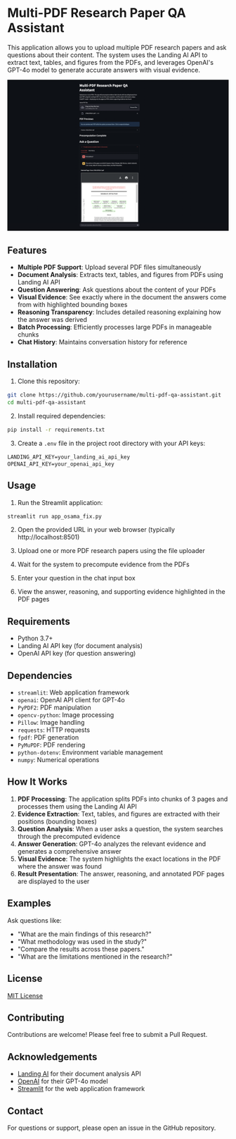 # Multi-PDF Research Paper QA Assistant

This application allows you to upload multiple PDF research papers and ask questions about their content. The system uses the Landing AI API to extract text, tables, and figures from the PDFs, and leverages OpenAI's GPT-4o model to generate accurate answers with visual evidence.

![App Screenshot](multi-pdf-app.png)

## Features

- **Multiple PDF Support**: Upload several PDF files simultaneously
- **Document Analysis**: Extracts text, tables, and figures from PDFs using Landing AI API
- **Question Answering**: Ask questions about the content of your PDFs
- **Visual Evidence**: See exactly where in the document the answers come from with highlighted bounding boxes
- **Reasoning Transparency**: Includes detailed reasoning explaining how the answer was derived
- **Batch Processing**: Efficiently processes large PDFs in manageable chunks
- **Chat History**: Maintains conversation history for reference

## Installation

1. Clone this repository:
```bash
git clone https://github.com/yourusername/multi-pdf-qa-assistant.git
cd multi-pdf-qa-assistant
```

2. Install required dependencies:
```bash
pip install -r requirements.txt
```

3. Create a `.env` file in the project root directory with your API keys:
```
LANDING_API_KEY=your_landing_ai_api_key
OPENAI_API_KEY=your_openai_api_key
```

## Usage

1. Run the Streamlit application:
```bash
streamlit run app_osama_fix.py
```

2. Open the provided URL in your web browser (typically http://localhost:8501)

3. Upload one or more PDF research papers using the file uploader

4. Wait for the system to precompute evidence from the PDFs

5. Enter your question in the chat input box

6. View the answer, reasoning, and supporting evidence highlighted in the PDF pages

## Requirements

- Python 3.7+
- Landing AI API key (for document analysis)
- OpenAI API key (for question answering)

## Dependencies

- `streamlit`: Web application framework
- `openai`: OpenAI API client for GPT-4o
- `PyPDF2`: PDF manipulation
- `opencv-python`: Image processing
- `Pillow`: Image handling
- `requests`: HTTP requests
- `fpdf`: PDF generation
- `PyMuPDF`: PDF rendering
- `python-dotenv`: Environment variable management
- `numpy`: Numerical operations

## How It Works

1. **PDF Processing**: The application splits PDFs into chunks of 3 pages and processes them using the Landing AI API
2. **Evidence Extraction**: Text, tables, and figures are extracted with their positions (bounding boxes)
3. **Question Analysis**: When a user asks a question, the system searches through the precomputed evidence
4. **Answer Generation**: GPT-4o analyzes the relevant evidence and generates a comprehensive answer
5. **Visual Evidence**: The system highlights the exact locations in the PDF where the answer was found
6. **Result Presentation**: The answer, reasoning, and annotated PDF pages are displayed to the user

## Examples

Ask questions like:
- "What are the main findings of this research?"
- "What methodology was used in the study?"
- "Compare the results across these papers."
- "What are the limitations mentioned in the research?"

## License

[MIT License](LICENSE)

## Contributing

Contributions are welcome! Please feel free to submit a Pull Request.

## Acknowledgements

- [Landing AI](https://landing.ai/) for their document analysis API
- [OpenAI](https://openai.com/) for their GPT-4o model
- [Streamlit](https://streamlit.io/) for the web application framework

## Contact

For questions or support, please open an issue in the GitHub repository.
